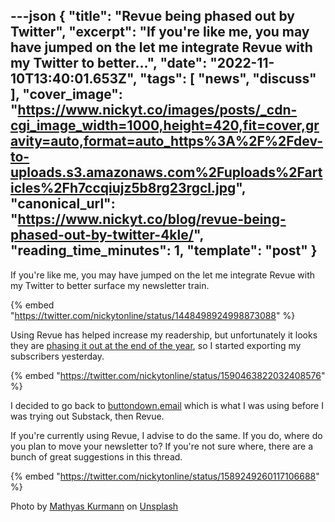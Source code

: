 ---json
{
  "title": "Revue being phased out by Twitter",
  "excerpt": "If you're like me, you may have jumped on the let me integrate Revue with my Twitter to better...",
  "date": "2022-11-10T13:40:01.653Z",
  "tags": [
    "news",
    "discuss"
  ],
  "cover_image": "https://www.nickyt.co/images/posts/_cdn-cgi_image_width=1000,height=420,fit=cover,gravity=auto,format=auto_https%3A%2F%2Fdev-to-uploads.s3.amazonaws.com%2Fuploads%2Farticles%2Fh7ccqiujz5b8rg23rgcl.jpg",
  "canonical_url": "https://www.nickyt.co/blog/revue-being-phased-out-by-twitter-4kle/",
  "reading_time_minutes": 1,
  "template": "post"
}
---

If you're like me, you may have jumped on the let me integrate Revue with my Twitter to better surface my newsletter train.

{% embed "https://twitter.com/nickytonline/status/1448498924998873088" %}

Using Revue has helped increase my readership, but unfortunately it looks they are [phasing it out at the end of the year](https://techcrunch.com/2022/11/03/twitter-layoffs-elon-musk/), so I started exporting my subscribers yesterday.

{% embed "https://twitter.com/nickytonline/status/1590463822032408576" %}

I decided to go back to [buttondown.email](https://buttondown.email) which is what I was using before I was trying out Substack, then Revue.

If you're currently using Revue, I advise to do the same. If you do, where do you plan to move your newsletter to? If you're not sure where, there are a bunch of great suggestions in this thread.

{% embed "https://twitter.com/nickytonline/status/1589249260117106688" %}

Photo by <a href="https://unsplash.com/ja/@mathyaskurmann?utm_source=unsplash&utm_medium=referral&utm_content=creditCopyText">Mathyas Kurmann</a> on <a href="https://unsplash.com/s/photos/newsletter?utm_source=unsplash&utm_medium=referral&utm_content=creditCopyText">Unsplash</a>
